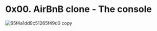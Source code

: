 # 0x00. AirBnB clone - The console
![65f4a1dd9c51265f49d0 copy](https://github.com/Zed-bard/AirBnB_clone/assets/132649828/716f7d48-807f-4291-86d9-d567fbe171a6)
